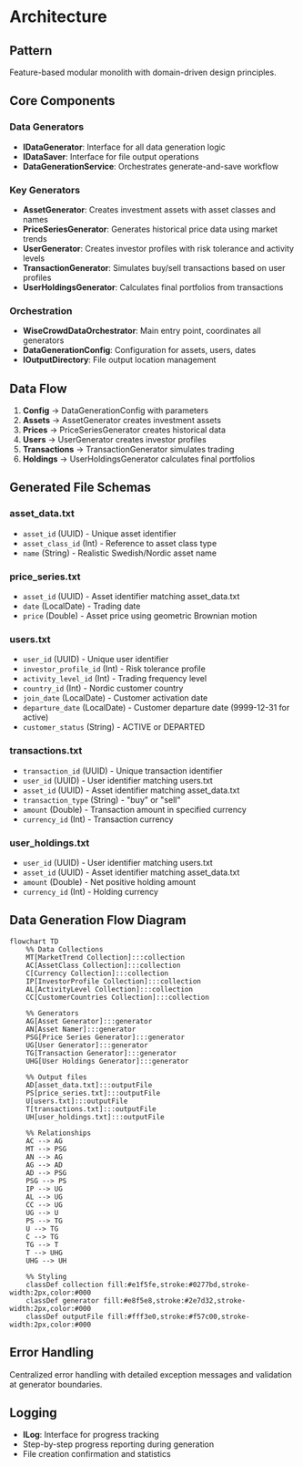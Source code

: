 # Architecture

## Pattern
Feature-based modular monolith with domain-driven design principles.

## Core Components

### Data Generators
- **IDataGenerator**: Interface for all data generation logic
- **IDataSaver**: Interface for file output operations  
- **DataGenerationService**: Orchestrates generate-and-save workflow

### Key Generators
- **AssetGenerator**: Creates investment assets with asset classes and names
- **PriceSeriesGenerator**: Generates historical price data using market trends
- **UserGenerator**: Creates investor profiles with risk tolerance and activity levels
- **TransactionGenerator**: Simulates buy/sell transactions based on user profiles
- **UserHoldingsGenerator**: Calculates final portfolios from transactions

### Orchestration
- **WiseCrowdDataOrchestrator**: Main entry point, coordinates all generators
- **DataGenerationConfig**: Configuration for assets, users, dates
- **IOutputDirectory**: File output location management

## Data Flow
1. **Config** → DataGenerationConfig with parameters
2. **Assets** → AssetGenerator creates investment assets
3. **Prices** → PriceSeriesGenerator creates historical data
4. **Users** → UserGenerator creates investor profiles
5. **Transactions** → TransactionGenerator simulates trading
6. **Holdings** → UserHoldingsGenerator calculates final portfolios

## Generated File Schemas

### asset_data.txt
- `asset_id` (UUID) - Unique asset identifier
- `asset_class_id` (Int) - Reference to asset class type
- `name` (String) - Realistic Swedish/Nordic asset name

### price_series.txt  
- `asset_id` (UUID) - Asset identifier matching asset_data.txt
- `date` (LocalDate) - Trading date
- `price` (Double) - Asset price using geometric Brownian motion

### users.txt
- `user_id` (UUID) - Unique user identifier
- `investor_profile_id` (Int) - Risk tolerance profile
- `activity_level_id` (Int) - Trading frequency level
- `country_id` (Int) - Nordic customer country
- `join_date` (LocalDate) - Customer activation date
- `departure_date` (LocalDate) - Customer departure date (9999-12-31 for active)
- `customer_status` (String) - ACTIVE or DEPARTED

### transactions.txt
- `transaction_id` (UUID) - Unique transaction identifier  
- `user_id` (UUID) - User identifier matching users.txt
- `asset_id` (UUID) - Asset identifier matching asset_data.txt
- `transaction_type` (String) - "buy" or "sell"
- `amount` (Double) - Transaction amount in specified currency
- `currency_id` (Int) - Transaction currency

### user_holdings.txt
- `user_id` (UUID) - User identifier matching users.txt
- `asset_id` (UUID) - Asset identifier matching asset_data.txt  
- `amount` (Double) - Net positive holding amount
- `currency_id` (Int) - Holding currency

## Data Generation Flow Diagram

```mermaid
flowchart TD
    %% Data Collections
    MT[MarketTrend Collection]:::collection
    AC[AssetClass Collection]:::collection
    C[Currency Collection]:::collection
    IP[InvestorProfile Collection]:::collection
    AL[ActivityLevel Collection]:::collection
    CC[CustomerCountries Collection]:::collection
    
    %% Generators
    AG[Asset Generator]:::generator
    AN[Asset Namer]:::generator
    PSG[Price Series Generator]:::generator
    UG[User Generator]:::generator
    TG[Transaction Generator]:::generator
    UHG[User Holdings Generator]:::generator
    
    %% Output files
    AD[asset_data.txt]:::outputFile
    PS[price_series.txt]:::outputFile
    U[users.txt]:::outputFile
    T[transactions.txt]:::outputFile
    UH[user_holdings.txt]:::outputFile
    
    %% Relationships
    AC --> AG
    MT --> PSG
    AN --> AG
    AG --> AD
    AD --> PSG
    PSG --> PS
    IP --> UG
    AL --> UG
    CC --> UG
    UG --> U
    PS --> TG
    U --> TG
    C --> TG
    TG --> T
    T --> UHG
    UHG --> UH
    
    %% Styling
    classDef collection fill:#e1f5fe,stroke:#0277bd,stroke-width:2px,color:#000
    classDef generator fill:#e8f5e8,stroke:#2e7d32,stroke-width:2px,color:#000
    classDef outputFile fill:#fff3e0,stroke:#f57c00,stroke-width:2px,color:#000
```

## Error Handling
Centralized error handling with detailed exception messages and validation at generator boundaries.

## Logging
- **ILog**: Interface for progress tracking
- Step-by-step progress reporting during generation
- File creation confirmation and statistics
